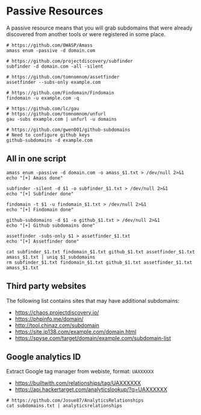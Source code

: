 # Passive Resources

A passive resource means that you will grab subdomains that were already discovered from another tools or were registered in some place.

```
# https://github.com/OWASP/Amass
amass enum -passive -d domain.com

# https://github.com/projectdiscovery/subfinder
subfinder -d domain.com -all -silent

# https://github.com/tomnomnom/assetfinder
assetfinder --subs-only example.com

# https://github.com/Findomain/Findomain
findomain -u example.com -q

# https://github.com/lc/gau
# https://github.com/tomnomnom/unfurl
gau -subs example.com | unfurl -u domains

# https://github.com/gwen001/github-subdomains
# Need to configure github keys
github-subdomains -d example.com
```

## All in one script

```tpl
amass enum -passive -d domain.com -o amass_$1.txt > /dev/null 2>&1
echo "[+] Amass done"

subfinder -silent -d $1 -o subfinder_$1.txt > /dev/null 2>&1
echo "[+] Subfinder done"

findomain -t $1 -u findomain_$1.txt > /dev/null 2>&1
echo "[+] Findomain done"

github-subdomains -d $1 -o github_$1.txt > /dev/null 2>&1
echo "[+] Github subdomains done"

assetfinder -subs-only $1 > assetfinder_$1.txt
echo "[+] Assetfinder done"

cat subfinder_$1.txt findomain_$1.txt github_$1.txt assetfinder_$1.txt amass_$1.txt | uniq $1_subdomains
rm subfinder_$1.txt findomain_$1.txt github_$1.txt assetfinder_$1.txt amass_$1.txt
```

## Third party websites

The following list contains sites that may have additional subdomains:


- https://chaos.projectdiscovery.io/
- https://phpinfo.me/domain/
- http://tool.chinaz.com/subdomain
- https://site.ip138.com/example.com/domain.html
- https://spyse.com/target/domain/example.com/subdomain-list

## Google analytics ID

Extract Google tag manager from webiste, format: `UAXXXXXX`

- https://builtwith.com/relationships/tag/UAXXXXXX
- https://api.hackertarget.com/analyticslookup/?q=UAXXXXXX

```
# https://github.com/Josue87/AnalyticsRelationships
cat subdomains.txt | analyticsrelationships
```
